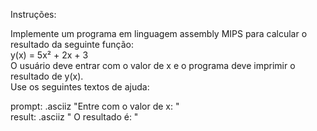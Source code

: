 Instruções:

Implemente um programa em linguagem assembly MIPS para calcular o resultado da seguinte função:  
y(x) = 5x² + 2x + 3  
O usuário deve entrar com o valor de x e o programa deve imprimir o resultado de y(x).  
Use os seguintes textos de ajuda:  
  
prompt: .asciiz "Entre com o valor de x: "  
result: .asciiz " O resultado é: "
